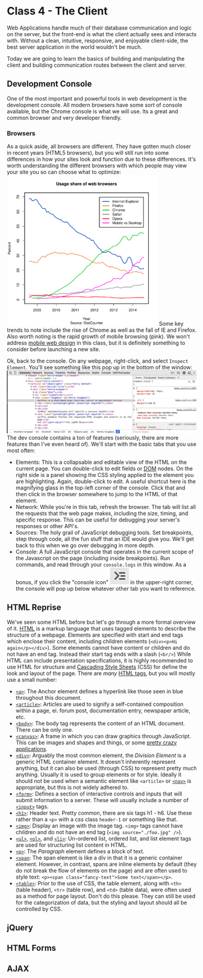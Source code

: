 # Class 4 - The Client
Web Applications handle much of their database communication and logic on the server,
but the front-end is what the client actually sees and interacts with.
Without a clean, intuitive, responsive, and enjoyable client-side,
the best server application in the world wouldn't be much.

Today we are going to learn the basics of building and manipulating the client
and building communication routes between the client and server.

## Development Console
One of the most important and powerful tools in web development is the development console.
All modern browsers have some sort of console available, but the Chrome console is what we will use.
Its a great and common browser and very developer friendly.
### Browsers
As a quick aside, all browsers are different.
They have gotten much closer in recent years (HTML5 browsers),
but you will still run into some differences in how your sites look and function due to these differences.
It's worth understanding the different browsers with which people may view your site you so can choose what to optimize:
<img src="images/desktop_browser_share.png" width="400px"/>
Some key trends to note include the rise of Chrome as well as the fall of IE and Firefox.
Also worth noting is the rapid growth of mobile browsing (pink).
We won't address [mobile web design](http://www.smashingmagazine.com/guidelines-for-mobile-web-development/) in this class,
but it is definitely something to consider before launching a new site.

Ok, back to the console.
On any webpage, right-click, and select `Inspect Element`. You'll see something like this pop up in the bottom of the window:
![devconsole](images/devconsole.png)
The dev console contains a ton of features (seriously, there are more features than I've even heard of).
We'll start with the basic tabs that you use most often:
* Elements: This is a collapsable and editable view of the HTML on the current page.
You can double-click to edit fields or [DOM](http://en.wikipedia.org/wiki/Document_Object_Model) nodes.
On the right side is a panel showing the CSS styling applied to the element you are highlighting. Again, double-click to edit.
A useful shortcut here is the magnifying glass in the top-left corner of the console.
Click that and then click in the browser somewhere to jump to the HTML of that element.
* Network: While you're in this tab, refresh the browser.
The tab will list all the requests that the web page makes, including the size, timing, and specific response.
This can be useful for debugging your server's responses or other API's.
* Sources: The holy grail of JavaScript debugging tools. Set breakpoints, step through code,
all the fun stuff that an IDE would give you. We'll get back to this when we go over debugging in more depth.
* Console: A full JavaScript console that operates in the current scope of the Javascript on the page (including inside breakpoints).
Run commands, and read through your `console.logs` in this window.
As a bonus, if you click the "console icon" ![console icon](images/consoleicon.png) in the upper-right corner,
the console will pop up below whatever other tab you want to reference.

## HTML Reprise
We've seen some HTML before but let's go through a more formal overview of it.
[HTML](http://en.wikipedia.org/wiki/HTML) is a markup language that uses tagged elements
to describe the structure of a webpage.
Elements are specified with start and end tags which enclose their content,
including children elements (`<div><p>Hi again</p></div>`).
Some elements cannot have content or children and do not have an end tag.
Instead their start tag ends with a slash (`<br/>`)
While HTML can include presentation specifications,
it is highly recommended to use HTML for structure and [Cascading Style Sheets](http://en.wikipedia.org/wiki/Cascading_Style_Sheets) (CSS)
for define the look and layout of the page. There are *many* [HTML tags](https://developer.mozilla.org/en-US/docs/Web/HTML/Element),
but you will mostly use a small number:
* [`<a>`](https://developer.mozilla.org/en-US/docs/Web/HTML/Element/a):
The Anchor element defines a hyperlink like those seen in blue throughout this document.
* [`<article>`](https://developer.mozilla.org/en-US/docs/Web/HTML/Element/article):
Articles are used to signify a self-contained composition within a page, ei. forum post, documentation entry, newspaper article, etc.
* [`<body>`](https://developer.mozilla.org/en-US/docs/Web/HTML/Element/body):
The body tag represents the content of an HTML document. There can be only one.
* [`<canvas>`](https://developer.mozilla.org/en-US/docs/Web/HTML/Element/canvas):
A frame in which you can draw graphics through JavaScript.
This can be images and shapes and things, or some [pretty crazy applications](http://davidwalsh.name/canvas-demos).
* [`<div>`](https://developer.mozilla.org/en-US/docs/Web/HTML/Element/div):
Arguably the most common element, the *Division Element* is a generic HTML container element.
It doesn't inherently represent anything, but it can also be used (through CSS) to represent pretty much anything.
Usually it is used to group elements or for style. Ideally it should not be used when a semantic element like `<article>` or [`<nav>`](https://developer.mozilla.org/en-US/docs/Web/HTML/Element/div)
is appropriate, but this is not widely adhered to.
* [`<form>`](https://developer.mozilla.org/en-US/docs/Web/HTML/Element/form):
Defines a section of interactive controls and inputs that will submit information to a server.
These will usually include a number of [`<input>`](https://developer.mozilla.org/en-US/docs/Web/HTML/Element/input)
tags.
* [`<h1>`](https://developer.mozilla.org/en-US/docs/Web/HTML/Element/h1):
Header text. Pretty common, there are six tags h1 - h6. Use these rather than a `<p>` with a css class `header-1` or something like that.
* [`<img>`](https://developer.mozilla.org/en-US/docs/Web/HTML/Element/img):
Display an image with the image tag. `<img>` tags cannot have children and do not have an end tag (`<img source="./foo.jpg" />`).
* [`<ul>`](https://developer.mozilla.org/en-US/docs/Web/HTML/Element/ul),
  [`<ol>`](https://developer.mozilla.org/en-US/docs/Web/HTML/Element/ol), and
  [`<li>`](https://developer.mozilla.org/en-US/docs/Web/HTML/Element/li):
Un-ordered list, ordered list, and list element tags are used for structuring list content in HTML.
* [`<p>`](https://developer.mozilla.org/en-US/docs/Web/HTML/Element/p):
The *Paragraph* element defines a block of text.
* [`<span`](https://developer.mozilla.org/en-US/docs/Web/HTML/Element/span):
The span element is like a div in that it is a generic container element.
However, in contrast, spans are inline elements by default (they do not break the flow of elements on the page)
and are often used to style text: `<p><span class="fancy-text">Some text</span></p>`.
* [`<table>`](https://developer.mozilla.org/en-US/docs/Web/HTML/Element/table):
Prior to the use of CSS, the table element, along with `<th>` (table header), `<tr>` (table row), and `<td>` (table data),
were often used as a method for page layout. Don't do this please.
They can still be used for the categorization of data,
but the styling and layout should all be controlled by CSS.
## jQuery

## HTML Forms

## AJAX

